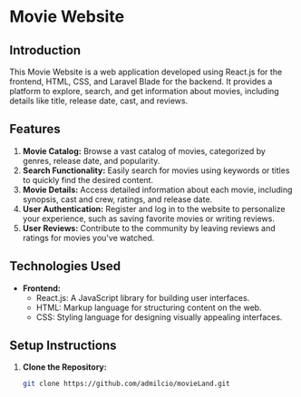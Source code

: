 # Movie Website

## Introduction

This Movie Website is a web application developed using React.js for the frontend, HTML, CSS, and Laravel Blade for the backend. It provides a platform to explore, search, and get information about movies, including details like title, release date, cast, and reviews.

## Features

1. **Movie Catalog:** Browse a vast catalog of movies, categorized by genres, release date, and popularity.
2. **Search Functionality:** Easily search for movies using keywords or titles to quickly find the desired content.
3. **Movie Details:** Access detailed information about each movie, including synopsis, cast and crew, ratings, and release date.
4. **User Authentication:** Register and log in to the website to personalize your experience, such as saving favorite movies or writing reviews.
5. **User Reviews:** Contribute to the community by leaving reviews and ratings for movies you've watched.

## Technologies Used

- **Frontend:**
  - React.js: A JavaScript library for building user interfaces.
  - HTML: Markup language for structuring content on the web.
  - CSS: Styling language for designing visually appealing interfaces.

## Setup Instructions

1. **Clone the Repository:**
   ```bash
   git clone https://github.com/admilcio/movieLand.git
